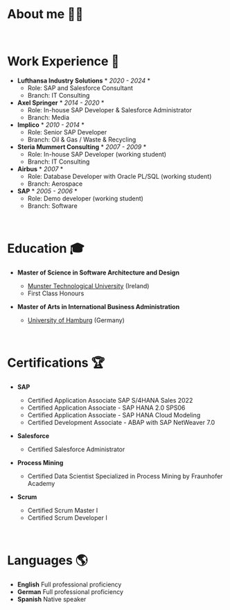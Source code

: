 # About me :technologist:

&nbsp;
&nbsp;
# Work Experience :necktie:
- **Lufthansa Industry Solutions** * *2020 - 2024* *
  - Role: SAP and Salesforce Consultant
  - Branch: IT Consulting
- **Axel Springer** * *2014 - 2020* *
  - Role: In-house SAP Developer & Salesforce Administrator
  - Branch: Media
- **Implico** * *2010 - 2014* *
  - Role: Senior SAP Developer
  - Branch: Oil & Gas / Waste & Recycling
- **Steria Mummert Consulting** * *2007 - 2009* *
  - Role: In-house SAP Developer (working student)
  - Branch: IT Consulting
- **Airbus** * *2007* *
  - Role: Database Developer with Oracle PL/SQL (working student)
  - Branch: Aerospace
- **SAP** * *2005 - 2006* *
  - Role: Demo developer (working student)
  - Branch: Software

&nbsp;
&nbsp;
# Education :mortar_board:
- **Master of Science in Software Architecture and Design**
  - [Munster Technological University](https://www.mtu.ie/) (Ireland)
  - First Class Honours

- **Master of Arts in International Business Administration**
  - [University of Hamburg](https://www.uni-hamburg.de/) (Germany)


&nbsp;
&nbsp;
# Certifications :trophy:
- **SAP**
  - Certified Application Associate SAP S/4HANA Sales 2022
  - Certified Application Associate - SAP HANA 2.0 SPS06
  - Certified Application Associate - SAP HANA Cloud Modeling
  - Certified Development Associate - ABAP with SAP NetWeaver 7.0
  
- **Salesforce**
  - Certified Salesforce Administrator
  
- **Process Mining**
  - Certified Data Scientist Specialized in Process Mining by Fraunhofer Academy
  
- **Scrum**
  - Certified Scrum Master I
  - Certified Scrum Developer I

&nbsp;
&nbsp;
# Languages  :earth_americas:
- **English** Full professional proficiency
- **German**  Full professional proficiency
- **Spanish** Native speaker

